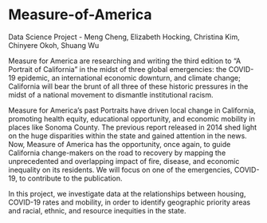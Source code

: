 # Measure-of-America
Data Science Project - Meng Cheng, Elizabeth Hocking, Christina Kim, Chinyere Okoh, Shuang Wu

Measure for America are researching and writing the third edition to “A Portrait of California” in the midst of three global emergencies: the COVID-19 epidemic, an international economic downturn, and climate change; California will bear the brunt of all three of these historic pressures in the midst of a national movement to dismantle institutional racism.

Measure for America’s past Portraits have driven local change in California, promoting health equity, educational opportunity, and economic mobility in places like Sonoma County. The previous report released in 2014 shed light on the huge disparities within the state and gained attention in the news. Now, Measure of America has the opportunity, once again, to guide California change-makers on the road to recovery by mapping the unprecedented and overlapping impact of fire, disease, and economic inequality on its residents.  We will focus on one of the emergencies, COVID-19, to contribute to the publication.

In this project, we investigate data at the relationships between housing, COVID-19 rates and mobility, in order to identify geographic priority areas and racial, ethnic, and resource inequities in the state.


